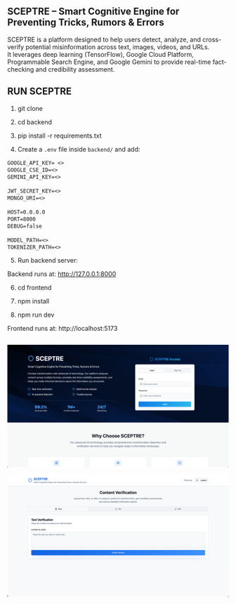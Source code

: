 ## SCEPTRE – Smart Cognitive Engine for Preventing Tricks, Rumors & Errors

SCEPTRE is a platform designed to help users detect, analyze, and cross-verify potential misinformation across text, images, videos, and URLs.  
It leverages deep learning (TensorFlow), Google Cloud Platform, Programmable Search Engine, and Google Gemini to provide real-time fact-checking and credibility assessment.

## RUN SCEPTRE

1. git clone <repo-url>  

2. cd backend  

3. pip install -r requirements.txt  

4. Create a `.env` file inside `backend/` and add:  
```
GOOGLE_API_KEY= <>
GOOGLE_CSE_ID=<>
GEMINI_API_KEY=<>

JWT_SECRET_KEY=<>
MONGO_URI=<>

HOST=0.0.0.0
PORT=8000
DEBUG=false

MODEL_PATH=<>
TOKENIZER_PATH=<>
```

5. Run backend server:  

Backend runs at: http://127.0.0.1:8000  

6. cd frontend  

7. npm install  

8. npm run dev  

Frontend runs at: http://localhost:5173  

##

![alt text](image.png)

![alt text](image-1.png)

